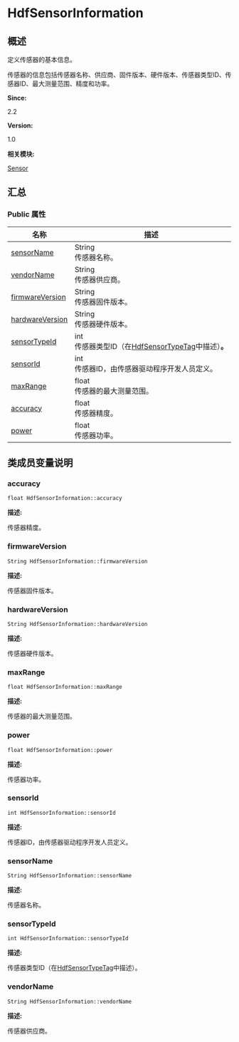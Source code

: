 # HdfSensorInformation


## 概述

定义传感器的基本信息。

传感器的信息包括传感器名称、供应商、固件版本、硬件版本、传感器类型ID、传感器ID、最大测量范围、精度和功率。

**Since:**

2.2

**Version:**

1.0

**相关模块:**

[Sensor](_sensor.md)


## 汇总


### Public 属性

  | 名称 | 描述 | 
| -------- | -------- |
| [sensorName](#sensorname) | String<br/>传感器名称。 | 
| [vendorName](#vendorname) | String<br/>传感器供应商。 | 
| [firmwareVersion](#firmwareversion) | String<br/>传感器固件版本。 | 
| [hardwareVersion](#hardwareversion) | String<br/>传感器硬件版本。 | 
| [sensorTypeId](#sensortypeid) | int<br/>传感器类型ID（在[HdfSensorTypeTag](_sensor.md#hdfsensortypetag)中描述）**。** | 
| [sensorId](#sensorid) | int<br/>传感器ID，由传感器驱动程序开发人员定义。 | 
| [maxRange](#maxrange) | float<br/>传感器的最大测量范围。 | 
| [accuracy](#accuracy) | float<br/>传感器精度。 | 
| [power](#power) | float<br/>传感器功率。 | 


## 类成员变量说明


### accuracy

  
```
float HdfSensorInformation::accuracy
```

**描述:**

传感器精度。


### firmwareVersion

  
```
String HdfSensorInformation::firmwareVersion
```

**描述:**

传感器固件版本。


### hardwareVersion

  
```
String HdfSensorInformation::hardwareVersion
```

**描述:**

传感器硬件版本。


### maxRange

  
```
float HdfSensorInformation::maxRange
```

**描述:**

传感器的最大测量范围。


### power

  
```
float HdfSensorInformation::power
```

**描述:**

传感器功率。


### sensorId

  
```
int HdfSensorInformation::sensorId
```

**描述:**

传感器ID，由传感器驱动程序开发人员定义。


### sensorName

  
```
String HdfSensorInformation::sensorName
```

**描述:**

传感器名称。


### sensorTypeId

  
```
int HdfSensorInformation::sensorTypeId
```

**描述:**

传感器类型ID（在[HdfSensorTypeTag](_sensor.md#hdfsensortypetag)中描述）。


### vendorName

  
```
String HdfSensorInformation::vendorName
```

**描述:**

传感器供应商。
